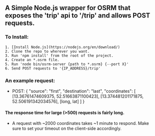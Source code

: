## A Simple Node.js wrapper for OSRM that exposes the 'trip' api to '/trip' and allows POST requests.


### To Install:
    1. [Install Node.js](https://nodejs.org/en/download/)
    2. Clone the repo to wherever you want.
    3. Run 'npm install' from the root of the project.
    4. Create an *.osrm file.
    5. Run 'node bin/osrm-server {path to *.osrm} {--port X}'
    6. Send POST requests to '{IP_ADDRESS}/trip'


### An example request:

* POST:
    {
      "source": "first",
      "destination": "last",
      "coordinates":
      [
        [13.36761474609375, 52.51663871100423],
            [13.374481201171875, 52.506191342034576], [long, lat]
       ]
    }
    
#### The response time for large (>500) requests is fairly long.

* A request with ~2000 coordinates takes ~1 minute to respond. Make sure to set your timeout on the client-side accordingly.